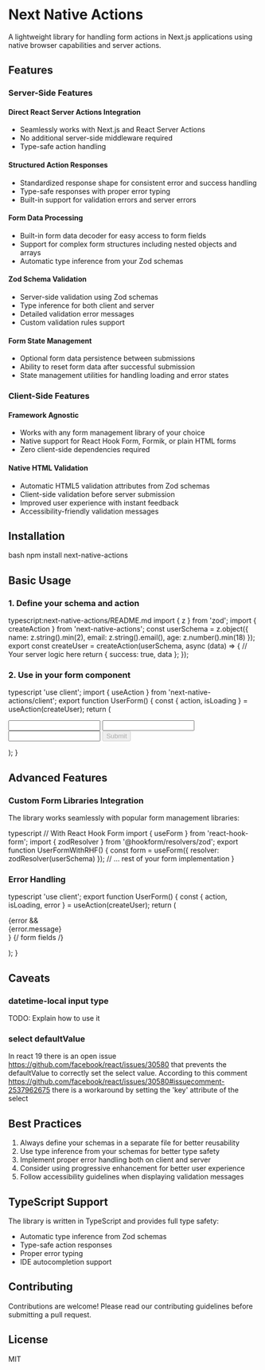 # Next Native Actions

A lightweight library for handling form actions in Next.js applications using native browser capabilities and server actions.

## Features

### Server-Side Features

#### Direct React Server Actions Integration

- Seamlessly works with Next.js and React Server Actions
- No additional server-side middleware required
- Type-safe action handling

#### Structured Action Responses

- Standardized response shape for consistent error and success handling
- Type-safe responses with proper error typing
- Built-in support for validation errors and server errors

#### Form Data Processing

- Built-in form data decoder for easy access to form fields
- Support for complex form structures including nested objects and arrays
- Automatic type inference from your Zod schemas

#### Zod Schema Validation

- Server-side validation using Zod schemas
- Type inference for both client and server
- Detailed validation error messages
- Custom validation rules support

#### Form State Management

- Optional form data persistence between submissions
- Ability to reset form data after successful submission
- State management utilities for handling loading and error states

### Client-Side Features

#### Framework Agnostic

- Works with any form management library of your choice
- Native support for React Hook Form, Formik, or plain HTML forms
- Zero client-side dependencies required

#### Native HTML Validation

- Automatic HTML5 validation attributes from Zod schemas
- Client-side validation before server submission
- Improved user experience with instant feedback
- Accessibility-friendly validation messages

## Installation

bash
npm install next-native-actions

## Basic Usage

### 1. Define your schema and action

typescript:next-native-actions/README.md
import { z } from 'zod';
import { createAction } from 'next-native-actions';
const userSchema = z.object({
name: z.string().min(2),
email: z.string().email(),
age: z.number().min(18)
});
export const createUser = createAction(userSchema, async (data) => {
// Your server logic here
return { success: true, data };
});

### 2. Use in your form component

typescript
'use client';
import { useAction } from 'next-native-actions/client';
export function UserForm() {
const { action, isLoading } = useAction(createUser);
return (

<form action={action}>
<input name="name" type="text" required minLength={2} />
<input name="email" type="email" required />
<input name="age" type="number" required min={18} />
<button disabled={isLoading}>Submit</button>
</form>
);
}

## Advanced Features

### Custom Form Libraries Integration

The library works seamlessly with popular form management libraries:

typescript
// With React Hook Form
import { useForm } from 'react-hook-form';
import { zodResolver } from '@hookform/resolvers/zod';
export function UserFormWithRHF() {
const form = useForm({
resolver: zodResolver(userSchema)
});
// ... rest of your form implementation
}

### Error Handling

typescript
'use client';
export function UserForm() {
const { action, isLoading, error } = useAction(createUser);
return (

<form action={action}>
{error && <div className="error">{error.message}</div>}
{/ form fields /}
</form>
);
}

## Caveats

### datetime-local input type

TODO: Explain how to use it

### select defaultValue

In react 19 there is an open issue https://github.com/facebook/react/issues/30580 that prevents the defaultValue to correctly set the select value.
According to this comment https://github.com/facebook/react/issues/30580#issuecomment-2537962675 there is a workaround by setting the 'key' attribute of the select

## Best Practices

1. Always define your schemas in a separate file for better reusability
2. Use type inference from your schemas for better type safety
3. Implement proper error handling both on client and server
4. Consider using progressive enhancement for better user experience
5. Follow accessibility guidelines when displaying validation messages

## TypeScript Support

The library is written in TypeScript and provides full type safety:

- Automatic type inference from Zod schemas
- Type-safe action responses
- Proper error typing
- IDE autocompletion support

## Contributing

Contributions are welcome! Please read our contributing guidelines before submitting a pull request.

## License

MIT

